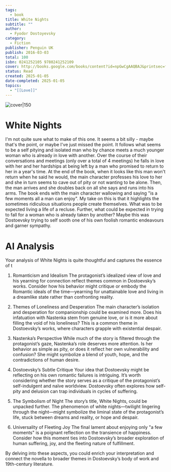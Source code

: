 ```yaml
---
tags:
  - book
title: White Nights
subtitle: ""
author:
  - Fyodor Dostoyevsky
category:
  - Fiction
publisher: Penguin UK
publish: 2016-03-03
total: 100
isbn: 0241252105 9780241252109
cover: http://books.google.com/books/content?id=npGwCgAAQBAJ&printsec=frontcover&img=1&zoom=1&edge=curl&source=gbs_api
status: Read
created: 2025-01-05
date-completed: 2025-01-05
topics:
  - "[[Love]]"
---
```


![cover|150](http://books.google.com/books/content?id=npGwCgAAQBAJ&printsec=frontcover&img=1&zoom=1&edge=curl&source=gbs_api)
# White Nights
I'm not quite sure what to make of this one. It seems a bit silly - maybe that's the point, or maybe I've just missed the point. It follows what seems to be a self pitying and isolated man who by chance meets a much younger woman who is already in love with another. Over the course of their conversations and meetings (only over a total of 4 meetings) he falls in love with her and her hardships at being left by a man who promised to return to her in a year's time. At the end of the book, when it looks like this man won't return when he said he would, the main character professes his love to her and she in turn seems to cave out of pity or not wanting to be alone. Then, the man arrives and she doubles back on all she says and runs into his arms. The book ends with the main character wallowing and saying "is a few moments all a man can enjoy". My take on this is that it highlights the sometimes ridiculous situations people create themselves. What was to be expected living a life of a recluse. Further, what could be expected in trying to fall for a woman who is already taken by another? Maybe this was Dostoevsky trying to self sooth one of his own foolish romantic endeavours and garner sympathy. 

# AI Analysis
Your analysis of White Nights is quite thoughtful and captures the essence of t

1. Romanticism and Idealism
The protagonist’s idealized view of love and his yearning for connection reflect themes common in Dostoevsky’s works. Consider how his behavior might critique or embody the Romantic ideals of the time—yearning for unattainable love and living in a dreamlike state rather than confronting reality.

2. Themes of Loneliness and Desperation
The main character’s isolation and desperation for companionship could be examined more. Does his infatuation with Nastenka stem from genuine love, or is it more about filling the void of his loneliness? This is a common theme in Dostoevsky’s works, where characters grapple with existential despair.

3. Nastenka’s Perspective
While much of the story is filtered through the protagonist’s gaze, Nastenka’s role deserves more attention. Is her behavior as simple as pity, or does it reflect her own vulnerability and confusion? She might symbolize a blend of youth, hope, and the contradictions of human desire.

4. Dostoevsky’s Subtle Critique
Your idea that Dostoevsky might be reflecting on his own romantic failures is intriguing. It’s worth considering whether the story serves as a critique of the protagonist’s self-indulgent and naïve worldview. Dostoevsky often explores how self-pity and delusion can trap individuals in cycles of suffering.

5. The Symbolism of Night
The story’s title, White Nights, could be unpacked further. The phenomenon of white nights—twilight lingering through the night—might symbolize the liminal state of the protagonist’s life, stuck between dreams and reality, or hope and despair.

6. Universality of Fleeting Joy
The final lament about enjoying only "a few moments" is a poignant reflection on the transience of happiness. Consider how this moment ties into Dostoevsky’s broader exploration of human suffering, joy, and the fleeting nature of fulfillment.

By delving into these aspects, you could enrich your interpretation and connect the novella to broader themes in Dostoevsky’s body of work and 19th-century literature.
